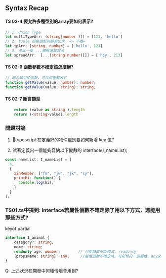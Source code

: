 ## Syntax Recap

#### TS 02-4 要允許多種型別的array要如何表示?
```ts 
// 1. Union Type
let multiTypeArr: (string|number )[] = [123, 'hello']
// 2. tuple 把每個型別都寫出來  => 不推~ 
let tpArr: [string, number] = ['hello', 123]  
// 3. 多此一舉 ...擴展運算寫法
let spreadArr:  [...(string|number)[]] = ['hey', 213]
```

#### TS 02-6  函數參數不確定該怎麼辦?
```ts
// 聯合類型的函數，可採用重載方式
function getValue(value: number): number;
function getValue(value: string): string;

```

#### TS 02-7  斷言類型
```ts
    return (value as string ).length
    return (<string>value).length

```




### 問題討論

1. typescript 在定義好的物件型別要如何新增 key 值?

2. 試著定義出一個能夠容納以下變數的 interface(I_nameList);

```js
const nameList: I_nameList = [
  4,
  {
    xinMember: ["fm", "jw", "jk", "cy"],
    printHi: function() {
      console.log(hi);
    }
  }
];
```

### TS01.ts中提到: interface若屬性個數不確定除了用以下方式，還能用那些方式?   
keyof
partial

```ts
interface I_animal {
    category?: string;
    name: string;
    readonly age: number;        // 只能讀取不能修改: readonly
    [propsName: string]: any;     //屬性個數不確定時。可新增另一個屬性，any必須為任意類型
}

```

Q: 上述狀況在開發中何種情境會用到?